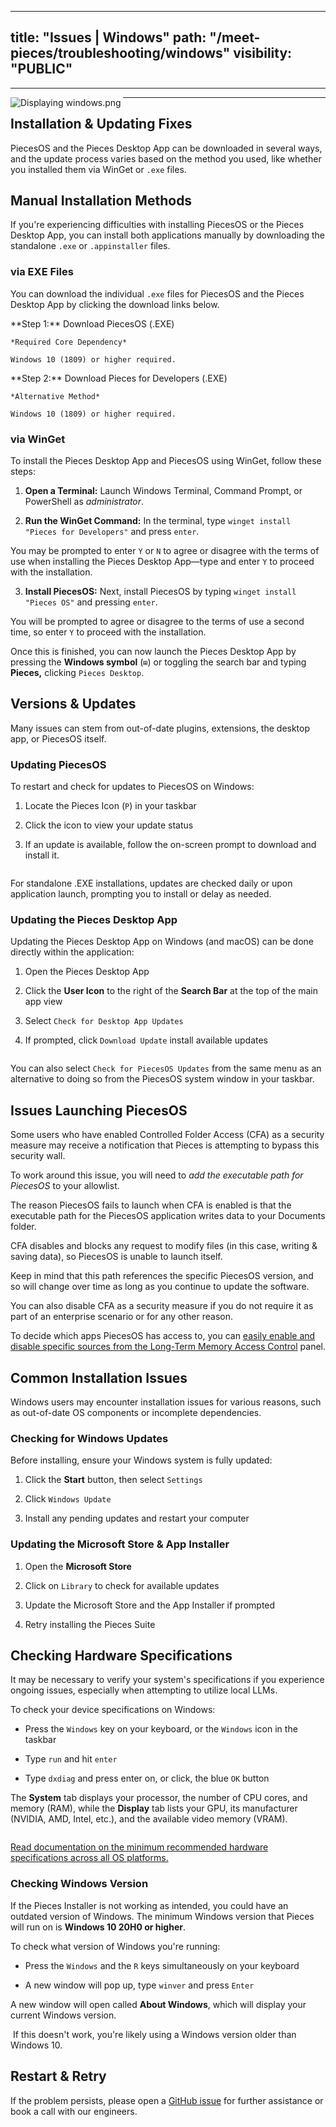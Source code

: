 
---
title: "Issues | Windows"
path: "/meet-pieces/troubleshooting/windows"
visibility: "PUBLIC"
---
***

<Image src="https://storage.googleapis.com/hashnode_product_documentation_assets/meet_pieces_assets/meet_pieces/troubleshooting/windows/troubleshooting_windows.png" alt="Displaying windows.png" align="left" fullwidth="true" />

***

## Installation & Updating Fixes

PiecesOS and the Pieces Desktop App can be downloaded in several ways, and the update process varies based on the method you used, like whether you installed them via WinGet or `.exe` files.

<on-device-storage />

## Manual Installation Methods

If you're experiencing difficulties with installing PiecesOS or the Pieces Desktop App, you can install both applications manually by downloading the standalone `.exe` or `.appinstaller` files.

### via EXE Files

You can download the individual `.exe` files for PiecesOS and the Pieces Desktop App by clicking the download links below.

<CardGroup cols={2}>
  <Card title="Download — PiecesOS (.EXE)" image="https://cdn.hashnode.com/res/hashnode/image/upload/v1744992859004/fa1743fa-66e4-4700-92da-0de69e676abe.webp" href="https://builds.pieces.app/stages/production/os_server/windows-exe/download?download=true&product=DOCUMENTATION_WEBSITE">
    **Step 1:** Download PiecesOS (.EXE)

    *Required Core Dependency*

    Windows 10 (1809) or higher required.
  </Card>

  <Card title="Download — Pieces Desktop App" image="https://cdn.hashnode.com/res/hashnode/image/upload/v1744992861808/c9c77376-c282-4797-88dd-78b8a46e3aef.webp" href="https://builds.pieces.app/stages/production/pieces_for_x/windows-exe/download?download=true&product=DOCUMENTATION_WEBSITE" target="_blank">
    **Step 2:** Download Pieces for Developers (.EXE)

    *Alternative Method*

    Windows 10 (1809) or higher required.
  </Card>
</CardGroup>

### via WinGet

To install the Pieces Desktop App and PiecesOS using WinGet, follow these steps:

1. **Open a Terminal:** Launch Windows Terminal, Command Prompt, or PowerShell as *administrator*.

2. **Run the WinGet Command:** In the terminal, type `winget install "Pieces for Developers"` and press `enter`.

You may be prompted to enter `Y` or `N` to agree or disagree with the terms of use when installing the Pieces Desktop App—type and enter `Y` to proceed with the installation.

3. **Install PiecesOS:** Next, install PiecesOS by typing `winget install "Pieces OS"` and pressing `enter`.

You will be prompted to agree or disagree to the terms of use a second time, so enter `Y` to proceed with the installation.

Once this is finished, you can now launch the Pieces Desktop App by pressing the **Windows symbol** (`⊞`) or toggling the search bar and typing **Pieces,** clicking `Pieces Desktop`.

## Versions & Updates

Many issues can stem from out-of-date plugins, extensions, the desktop app, or PiecesOS itself.

### Updating PiecesOS

To restart and check for updates to PiecesOS on Windows:

1. Locate the Pieces Icon (`P`) in your taskbar

2. Click the icon to view your update status

3. If an update is available, follow the on-screen prompt to download and install it.

<Image src="https://storage.googleapis.com/hashnode_product_documentation_assets/meet_pieces_assets/meet_pieces/troubleshooting/windows/windows_checking_pieces_os_for_updates.gif" alt="" align="center" fullwidth="true" />

For standalone .EXE installations, updates are checked daily or upon application launch, prompting you to install or delay as needed.

### Updating the Pieces Desktop App

Updating the Pieces Desktop App on Windows (and macOS) can be done directly within the application:

1. Open the Pieces Desktop App

2. Click the **User Icon** to the right of the **Search Bar** at the top of the main app view

3. Select `Check for Desktop App Updates`

4. If prompted, click `Download Update` install available updates

<Image src="https://storage.googleapis.com/hashnode_product_documentation_assets/meet_pieces_assets/meet_pieces/troubleshooting/windows/windows_check_pfd_for_updates.gif" alt="" align="center" fullwidth="true" />

You can also select `Check for PiecesOS Updates` from the same menu as an alternative to doing so from the PiecesOS system window in your taskbar.

## Issues Launching PiecesOS

Some users who have enabled Controlled Folder Access (CFA) as a security measure may receive a notification that Pieces is attempting to bypass this security wall.

To work around this issue, you will need to *add the executable path for PiecesOS* to your allowlist.

<Callout type="alert">
  The reason PiecesOS fails to launch when CFA is enabled is that the executable path for the PiecesOS application writes data to your Documents folder.

  CFA disables and blocks any request to modify files (in this case, writing & saving data), so PiecesOS is unable to launch itself.
</Callout>

Keep in mind that this path references the specific PiecesOS version, and so will change over time as long as you continue to update the software.

You can also disable CFA as a security measure if you do not require it as part of an enterprise scenario or for any other reason.

To decide which apps PiecesOS has access to, you can [easily enable and disable specific sources from the Long-Term Memory Access Control](https://docs.pieces.app/products/core-dependencies/pieces-os/quick-menu#long-term-memory-access-control) panel.

## Common Installation Issues

Windows users may encounter installation issues for various reasons, such as out-of-date OS components or incomplete dependencies.

### Checking for Windows Updates

Before installing, ensure your Windows system is fully updated:

1. Click the **Start** button, then select `Settings`

2. Click `Windows Update`

3. Install any pending updates and restart your computer

### Updating the Microsoft Store & App Installer

1. Open the **Microsoft Store**

2. Click on `Library` to check for available updates

3. Update the Microsoft Store and the App Installer if prompted

4. Retry installing the Pieces Suite

## Checking Hardware Specifications

It may be necessary to verify your system's specifications if you experience ongoing issues, especially when attempting to utilize local LLMs.

To check your device specifications on Windows:

* Press the `Windows` key on your keyboard, or the `Windows` icon in the taskbar

* Type `run` and hit `enter`

* Type `dxdiag` and press enter on, or click, the blue `OK` button

The **System** tab displays your processor, the number of CPU cores, and memory (RAM), while the **Display** tab lists your GPU, its manufacturer (NVIDIA, AMD, Intel, etc.), and the available video memory (VRAM).

<Image src="https://storage.googleapis.com/hashnode_product_documentation_assets/meet_pieces_assets/meet_pieces/troubleshooting/windows/windows_checking_hardware_specs.gif" alt="" align="center" fullwidth="true" />

[Read documentation on the minimum recommended hardware specifications across all OS platforms.](https://docs.pieces.app/products/meet-pieces/troubleshooting/cross-platform#hardware-recommendations)

### Checking Windows Version

If the Pieces Installer is not working as intended, you could have an outdated version of Windows. The minimum Windows version that Pieces will run on is **Windows 10 20H0 or higher**.

To check what version of Windows you're running:

* Press the `Windows` and the `R` keys simultaneously on your keyboard

* A new window will pop up, type `winver` and press `Enter`

A new window will open called **About Windows**, which will display your current Windows version.

<Image src="https://storage.googleapis.com/hashnode_product_documentation_assets/meet_pieces_assets/meet_pieces/troubleshooting/windows/checking_windows_ver.gif" alt="" align="center" fullwidth="true" />

<Callout type="tip">
  If this doesn't work, you're likely using a Windows version older than Windows 10.
</Callout>

## Restart & Retry

If the problem persists, please open a <a href="https://github.com/pieces-app/support/issues" target="_blank" rel="noopener noreferrer">GitHub issue</a> for further assistance or book a call with our engineers.
